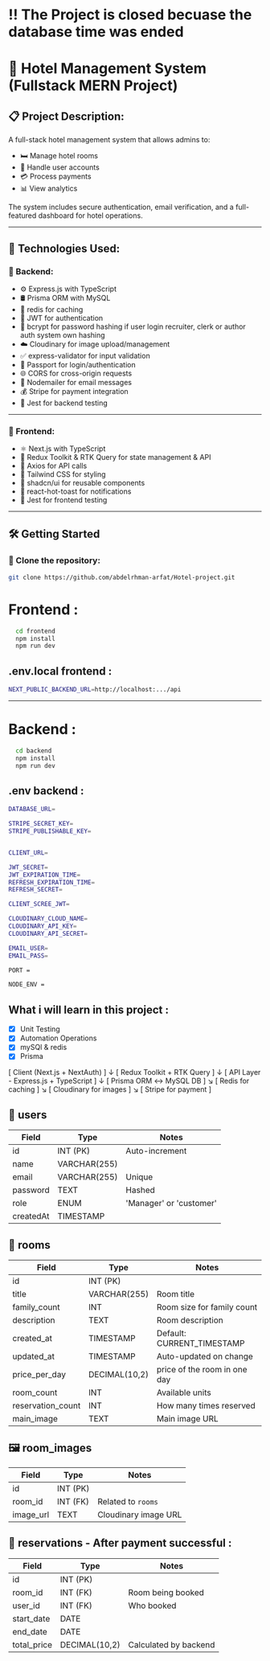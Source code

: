 # ‼️ The Project is closed becuase the database time was ended

# 🏨 Hotel Management System (Fullstack MERN Project)

## 📋 Project Description:

A full-stack hotel management system that allows admins to:

- 🛏️ Manage hotel rooms
- 👥 Handle user accounts
- 💳 Process payments
- 📊 View analytics

The system includes secure authentication, email verification, and a full-featured dashboard for hotel operations.

---

## 🚀 Technologies Used:

### 🔧 Backend:

- ⚙️ Express.js with TypeScript
- 🛢️ Prisma ORM with MySQL
- 🏪 redis for caching
- 🔐 JWT for authentication
- 🔑 bcrypt for password hashing if user login recruiter, clerk or author auth system own hashing
- ☁️ Cloudinary for image upload/management
- ✅ express-validator for input validation
- 🔐 Passport for login/authentication
- 🌐 CORS for cross-origin requests
- 📧 Nodemailer for email messages
- 💰 Stripe for payment integration
- 🧪 Jest for backend testing

---

### 🎨 Frontend:

- ⚛️ Next.js with TypeScript
- 🧰 Redux Toolkit & RTK Query for state management & API
- 🔗 Axios for API calls
- 🎨 Tailwind CSS for styling
- 🧩 shadcn/ui for reusable components
- 🔔 react-hot-toast for notifications
- 🧪 Jest for frontend testing

---

## 🛠️ Getting Started

### 📂 Clone the repository:

```bash
git clone https://github.com/abdelrhman-arfat/Hotel-project.git
```

# Frontend :

```bash
  cd frontend
  npm install
  npm run dev
```

## .env.local frontend :

```bash
NEXT_PUBLIC_BACKEND_URL=http://localhost:.../api


```

---

# Backend :

```bash
  cd backend
  npm install
  npm run dev
```

## .env backend :

```bash
DATABASE_URL=

STRIPE_SECRET_KEY=
STRIPE_PUBLISHABLE_KEY=


CLIENT_URL=

JWT_SECRET=
JWT_EXPIRATION_TIME=
REFRESH_EXPIRATION_TIME=
REFRESH_SECRET=

CLIENT_SCREE_JWT=

CLOUDINARY_CLOUD_NAME=
CLOUDINARY_API_KEY=
CLOUDINARY_API_SECRET=

EMAIL_USER=
EMAIL_PASS=

PORT =

NODE_ENV =
```

## What i will learn in this project :

- [x] Unit Testing
- [x] Automation Operations
- [x] mySQl & redis
- [x] Prisma

[ Client (Next.js + NextAuth) ]
↓
[ Redux Toolkit + RTK Query ]
↓
[ API Layer - Express.js + TypeScript ]
↓
[ Prisma ORM ↔ MySQL DB ]
↘
[ Redis for caching ]
↘
[ Cloudinary for images ]
↘
[ Stripe for payment ]

## 📄 users

| Field     | Type         | Notes                   |
| --------- | ------------ | ----------------------- |
| id        | INT (PK)     | Auto-increment          |
| name      | VARCHAR(255) |                         |
| email     | VARCHAR(255) | Unique                  |
| password  | TEXT         | Hashed                  |
| role      | ENUM         | 'Manager' or 'customer' |
| createdAt | TIMESTAMP    |                         |

## 🏨 rooms

| Field             | Type          | Notes                        |
| ----------------- | ------------- | ---------------------------- |
| id                | INT (PK)      |                              |
| title             | VARCHAR(255)  | Room title                   |
| family_count      | INT           | Room size for family count   |
| description       | TEXT          | Room description             |
| created_at        | TIMESTAMP     | Default: CURRENT_TIMESTAMP   |
| updated_at        | TIMESTAMP     | Auto-updated on change       |
| price_per_day     | DECIMAL(10,2) | price of the room in one day |
| room_count        | INT           | Available units              |
| reservation_count | INT           | How many times reserved      |
| main_image        | TEXT          | Main image URL               |

## 🖼️ room_images

| Field     | Type     | Notes                |
| --------- | -------- | -------------------- |
| id        | INT (PK) |                      |
| room_id   | INT (FK) | Related to `rooms`   |
| image_url | TEXT     | Cloudinary image URL |

## 📅 reservations - After payment successful :

| Field       | Type          | Notes                 |
| ----------- | ------------- | --------------------- |
| id          | INT (PK)      |                       |
| room_id     | INT (FK)      | Room being booked     |
| user_id     | INT (FK)      | Who booked            |
| start_date  | DATE          |                       |
| end_date    | DATE          |                       |
| total_price | DECIMAL(10,2) | Calculated by backend |
